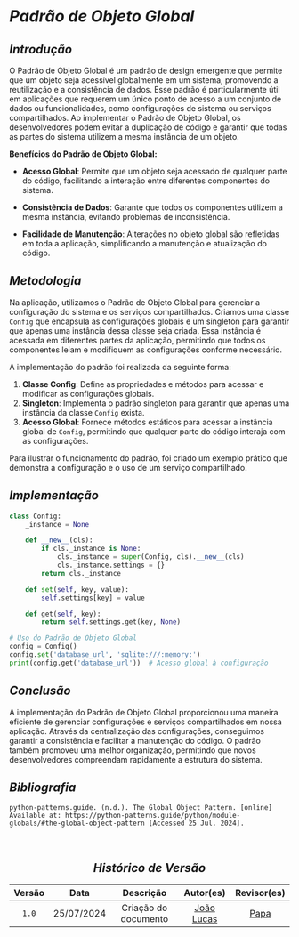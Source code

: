 # <a>*Padrão de Objeto Global*</a>

## <a>*Introdução*</a>

O Padrão de Objeto Global é um padrão de design emergente que permite que um objeto seja acessível globalmente em um sistema, promovendo a reutilização e a consistência de dados. Esse padrão é particularmente útil em aplicações que requerem um único ponto de acesso a um conjunto de dados ou funcionalidades, como configurações de sistema ou serviços compartilhados. Ao implementar o Padrão de Objeto Global, os desenvolvedores podem evitar a duplicação de código e garantir que todas as partes do sistema utilizem a mesma instância de um objeto.

<a>**Benefícios do Padrão de Objeto Global:**</a>

- **Acesso Global**: Permite que um objeto seja acessado de qualquer parte do código, facilitando a interação entre diferentes componentes do sistema.
  
- **Consistência de Dados**: Garante que todos os componentes utilizem a mesma instância, evitando problemas de inconsistência.

- **Facilidade de Manutenção**: Alterações no objeto global são refletidas em toda a aplicação, simplificando a manutenção e atualização do código.

## <a>*Metodologia*</a>

Na aplicação, utilizamos o Padrão de Objeto Global para gerenciar a configuração do sistema e os serviços compartilhados. Criamos uma classe `Config` que encapsula as configurações globais e um singleton para garantir que apenas uma instância dessa classe seja criada. Essa instância é acessada em diferentes partes da aplicação, permitindo que todos os componentes leiam e modifiquem as configurações conforme necessário.

A implementação do padrão foi realizada da seguinte forma:

1. **Classe Config**: Define as propriedades e métodos para acessar e modificar as configurações globais.
2. **Singleton**: Implementa o padrão singleton para garantir que apenas uma instância da classe `Config` exista.
3. **Acesso Global**: Fornece métodos estáticos para acessar a instância global de `Config`, permitindo que qualquer parte do código interaja com as configurações.

Para ilustrar o funcionamento do padrão, foi criado um exemplo prático que demonstra a configuração e o uso de um serviço compartilhado.

## <a>*Implementação*</a>

```python
class Config:
    _instance = None

    def __new__(cls):
        if cls._instance is None:
            cls._instance = super(Config, cls).__new__(cls)
            cls._instance.settings = {}
        return cls._instance

    def set(self, key, value):
        self.settings[key] = value

    def get(self, key):
        return self.settings.get(key, None)

# Uso do Padrão de Objeto Global
config = Config()
config.set('database_url', 'sqlite:///:memory:')
print(config.get('database_url'))  # Acesso global à configuração
```

## <a>*Conclusão*</a>

A implementação do Padrão de Objeto Global proporcionou uma maneira eficiente de gerenciar configurações e serviços compartilhados em nossa aplicação. Através da centralização das configurações, conseguimos garantir a consistência e facilitar a manutenção do código. O padrão também promoveu uma melhor organização, permitindo que novos desenvolvedores compreendam rapidamente a estrutura do sistema.

## <a>*Bibliografia*</a>
    
    python-patterns.guide. (n.d.). The Global Object Pattern. [online] Available at: https://python-patterns.guide/python/module-globals/#the-global-object-pattern [Accessed 25 Jul. 2024].

‌

<center>

## <a>*Histórico de Versão*</a>

| Versão |    Data    |             Descrição              |                    Autor(es)                     |                 Revisor(es)                  |
| :----: | :--------: | :--------------------------------: | :----------------------------------------------: | :------------------------------------------: |
| `1.0`  | 25/07/2024 |        Criação do documento        | [João Lucas](https://github.com/VasconcelosJoao) |      [Papa](../Subgrupos/Papa.md)      |

</center>